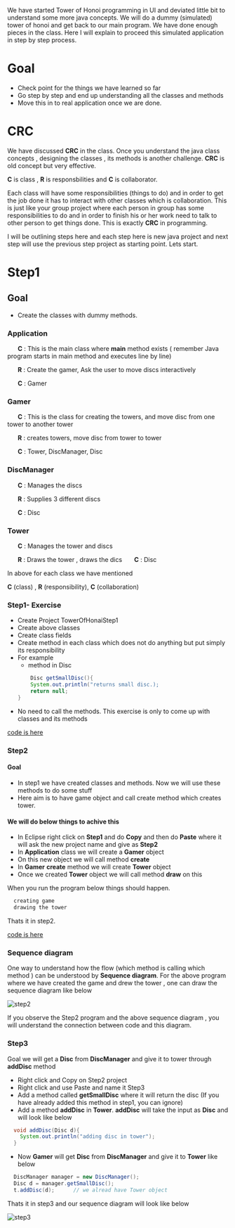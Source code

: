 We have started Tower of Honoi programming in UI and deviated little bit to understand some more java concepts. We will do a dummy (simulated) tower of honoi and get back to our main program. We have done enough pieces in the class. Here I will explain to proceed this simulated application in step by step process.

# Goal

- Check point for the things we have learned so far
- Go step by step and end up understanding all the classes and methods
- Move this in to real application once we are done.

# CRC

We have discussed **CRC** in the class. Once you understand the java class concepts , designing the classes , its methods is another challenge. **CRC** is old concept but very effective.

**C** is class , **R** is responsbilities and **C** is collaborator.

Each class will have some responsibilities (things to do) and in order to get the job done it has to interact with other classes which is collaboration. This is just like your group project where each person in group has some responsibilities to do and in order to finish his or her work need to talk to other person to get things done. This is exactly **CRC** in programming.

I will be outlining steps here and each step here is new java project and next step will use the previous step project as starting point. Lets start.

# Step1

## Goal

- Create the classes with dummy methods.

### Application

&nbsp;&nbsp;&nbsp;&nbsp;&nbsp;&nbsp;**C** : This is the main class where **main** method exists ( remember Java program starts in main method and executes line by line)

&nbsp;&nbsp;&nbsp;&nbsp;&nbsp;&nbsp;**R** : Create the gamer, Ask the user to move discs interactively

&nbsp;&nbsp;&nbsp;&nbsp;&nbsp;&nbsp;**C** : Gamer

### Gamer

&nbsp;&nbsp;&nbsp;&nbsp;&nbsp;&nbsp;**C** : This is the class for creating the towers, and move disc from one tower to another tower

&nbsp;&nbsp;&nbsp;&nbsp;&nbsp;&nbsp;**R** : creates towers, move disc from tower to tower

&nbsp;&nbsp;&nbsp;&nbsp;&nbsp;&nbsp;**C** : Tower, DiscManager, Disc

### DiscManager

&nbsp;&nbsp;&nbsp;&nbsp;&nbsp;&nbsp;**C** : Manages the discs

&nbsp;&nbsp;&nbsp;&nbsp;&nbsp;&nbsp;**R** : Supplies 3 different discs

&nbsp;&nbsp;&nbsp;&nbsp;&nbsp;&nbsp;**C** : Disc

### Tower

&nbsp;&nbsp;&nbsp;&nbsp;&nbsp;&nbsp;**C** : Manages the tower and discs

&nbsp;&nbsp;&nbsp;&nbsp;&nbsp;&nbsp;**R** : Draws the tower , draws the dics
&nbsp;&nbsp;&nbsp;&nbsp;&nbsp;&nbsp;**C** : Disc

In above for each class we have mentioned

**C** (class) , **R** (responsibility), **C** (collaboration)

### Step1- Exercise

- Create Project TowerOfHonaiStep1
- Create above classes
- Create class fields
- Create method in each class which does not do anything but put simply its responsibility
- For example
  - method in Disc
  ```java
      Disc getSmallDisc(){
      System.out.println("returns small disc.);
      return null;
  }
  ```
- No need to call the methods. This exercise is only to come up with classes and its methods

[code is here](https://github.com/sairamaj/programmingclass/tree/master/toh/Step1)

### Step2

#### Goal

- In step1 we have created classes and methods. Now we will use these methods to do some stuff
- Here aim is to have game object and call create method which creates tower.

#### We will do below things to achive this

- In Eclipse right click on **Step1** and do **Copy** and then do **Paste** where it will ask the new project name and give as **Step2**
- In **Application** class we will create a **Gamer** object
- On this new object we will call method **create**
- In **Gamer** **create** method we will create **Tower** object
- Once we created **Tower** object we will call method **draw** on this

When you run the program below things should happen.

```cmd
  creating game
  drawing the tower
```

Thats it in step2.

[code is here](https://github.com/sairamaj/programmingclass/tree/master/toh/Step2)

### Sequence diagram

One way to understand how the flow (which method is calling which method ) can be understood by **Sequence diagram**. For the above program where we have created the game and drew the tower , one can draw the sequence diagram like below

![step2](https://github.com/sairamaj/programmingclass/toh/images/step2_sequence.png)

If you observe the Step2 program and the above sequence diagram , you will understand the connection between code and this diagram.

### Step3

Goal we will get a **Disc** from **DiscManager** and give it to tower through **addDisc** method

- Right click and Copy on Step2 project
- Right click and use Paste and name it Step3
- Add a method called **getSmallDisc** where it will return the disc (If you have already added this method in step1, you can ignore)
- Add a method **addDisc** in **Tower**. **addDisc** will take the input as **Disc** and will look like below

```java
  void addDisc(Disc d){
    System.out.println("adding disc in tower");
  }
```

- Now **Gamer** will get **Disc** from **DiscManager** and give it to **Tower** like below

```java
  DiscManager manager = new DiscManager();
  Disc d = manager.getSmallDisc();
  t.addDisc(d);      // we alread have Tower object
```

Thats it in step3 and our sequence diagram will look like below

![step3](https://github.com/sairamaj/programmingclass/toh/images/step3_sequence.png)

        
      
